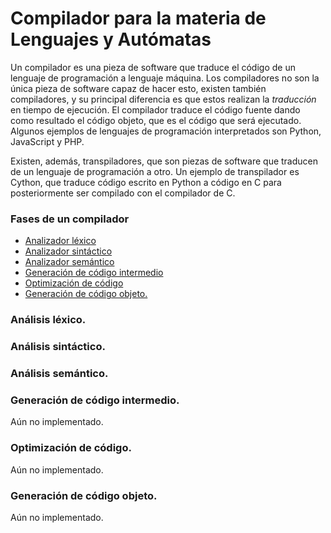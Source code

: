 # Compilador para la materia de Lenguajes y Autómatas

Un compilador es una pieza de software que traduce el código de un lenguaje de programación a lenguaje máquina. 
Los compiladores no son la única pieza de software capaz de hacer esto, existen también compiladores, y su principal diferencia es que estos realizan la <em>traducción</em> en tiempo de ejecución. El compilador traduce el código fuente dando como resultado el código objeto, que es el código que será ejecutado.
Algunos ejemplos de lenguajes de programación interpretados son Python, JavaScript y PHP.

Existen, además, transpiladores, que son piezas de software que traducen de un lenguaje de programación a otro. Un ejemplo de transpilador es Cython, que traduce código escrito en Python a código en C para posteriormente ser compilado con el compilador de C.

### Fases de un compilador
- [Analizador léxico](#lexico)
- [Analizador sintáctico](#sintactico)
- [Analizador semántico](#semantico)
- [Generación de código intermedio](#codigoIntermedio)
- [Optimización de código](#optimizacion)
- [Generación de código objeto.](#codigoObjeto)

### <a name = "lexico"></a>Análisis léxico.

### <a name = "sintactico"></a>Análisis sintáctico.

### <a name = "semantico"></a>Análisis semántico.

### <a name = "códigoIntermedio"></a>Generación de código intermedio.
Aún no implementado.

### <a name = "optimizacion"></a>Optimización de código.
Aún no implementado.

### <a name = "codigoObjeto"></a>Generación de código objeto. 
Aún no implementado.
